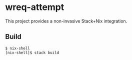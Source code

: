 # wreq-attempt
This project provides a non-invasive Stack+Nix integration.

## Build
```shell
$ nix-shell
[nix-shell]$ stack build
```
